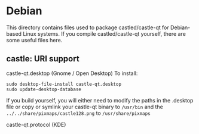 
Debian
====================
This directory contains files used to package castled/castle-qt
for Debian-based Linux systems. If you compile castled/castle-qt yourself, there are some useful files here.

## castle: URI support ##


castle-qt.desktop  (Gnome / Open Desktop)
To install:

	sudo desktop-file-install castle-qt.desktop
	sudo update-desktop-database

If you build yourself, you will either need to modify the paths in
the .desktop file or copy or symlink your castle-qt binary to `/usr/bin`
and the `../../share/pixmaps/castle128.png` to `/usr/share/pixmaps`

castle-qt.protocol (KDE)

